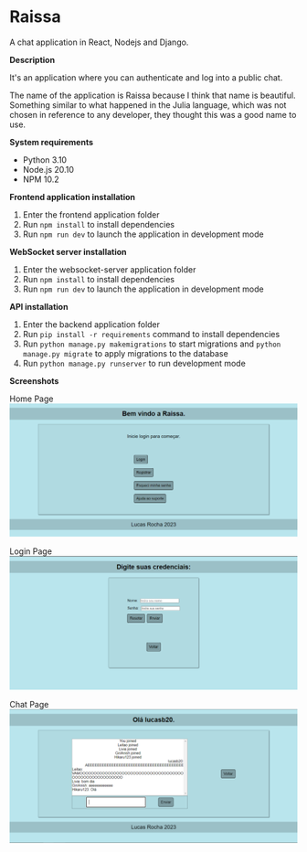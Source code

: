 # Raissa
A chat application in React, Nodejs and Django.

**Description**

It's an application where you can authenticate and log into a public chat.

The name of the application is Raissa because I think that name is beautiful. Something similar to what happened in the Julia language, which was not chosen in reference to any developer, they thought this was a good name to use.

**System requirements**

* Python 3.10
* Node.js 20.10
* NPM 10.2

**Frontend application installation**

1. Enter the frontend application folder
2. Run `npm install` to install dependencies
3. Run `npm run dev` to launch the application in development mode

**WebSocket server installation**

1. Enter the websocket-server application folder
2. Run `npm install` to install dependencies
3. Run `npm run dev` to launch the application in development mode

**API installation**

1. Enter the backend application folder
2. Run `pip install -r requirements` command to install dependencies
3. Run `python manage.py makemigrations` to start migrations and `python manage.py migrate` to apply migrations to the database
4. Run `python manage.py runserver` to run development mode

**Screenshots**

Home Page
![Home Screen](other/Screenshot1.png)

Login Page
![Login Page](other/Screenshot2.png)

Chat Page
![Chat Page](other/Screenshot3.png)